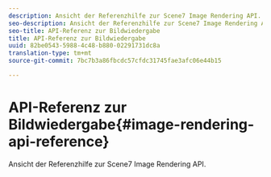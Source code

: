 ```yaml
---
description: Ansicht der Referenzhilfe zur Scene7 Image Rendering API.
seo-description: Ansicht der Referenzhilfe zur Scene7 Image Rendering API.
seo-title: API-Referenz zur Bildwiedergabe
title: API-Referenz zur Bildwiedergabe
uuid: 82be0543-5988-4c48-b880-02291731dc8a
translation-type: tm+mt
source-git-commit: 7bc7b3a86fbcdc57cfdc31745fae3afc06e44b15

---
```



# API-Referenz zur Bildwiedergabe{#image-rendering-api-reference}

Ansicht der Referenzhilfe zur Scene7 Image Rendering API.


